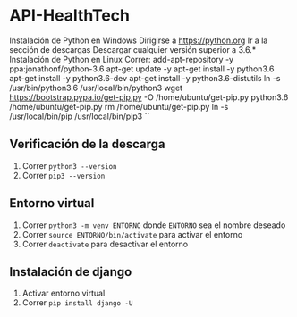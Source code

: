 # API-HealthTech


Instalación de Python en Windows
Dirigirse a https://python.org
Ir a la sección de descargas
Descargar cualquier versión superior a 3.6.*
Instalación de Python en Linux
Correr:
add-apt-repository -y ppa:jonathonf/python-3.6
apt-get update -y
apt-get install -y python3.6
apt-get install -y python3.6-dev
apt-get install -y python3.6-distutils
ln -s /usr/bin/python3.6 /usr/local/bin/python3
wget https://bootstrap.pypa.io/get-pip.py -O /home/ubuntu/get-pip.py
python3.6 /home/ubuntu/get-pip.py
rm /home/ubuntu/get-pip.py
ln -s /usr/local/bin/pip /usr/local/bin/pip3
``

## Verificación de la descarga

1. Correr `python3 --version`
2. Correr `pip3 --version`

## Entorno virtual

1. Correr `python3 -m venv ENTORNO` donde `ENTORNO` sea el nombre deseado
2. Correr `source ENTORNO/bin/activate` para activar el entorno
3. Correr `deactivate` para desactivar el entorno

## Instalación de django

1. Activar entorno virtual
2. Correr `pip install django -U`
